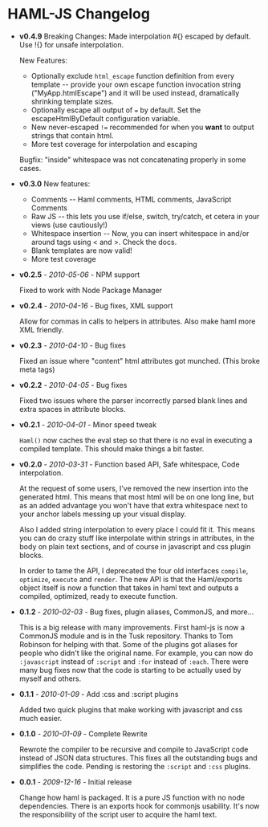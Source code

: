 # HAML-JS Changelog

- **v0.4.9**
  Breaking Changes:
    Made interpolation #{} escaped by default. Use !{} for unsafe interpolation.
    
  New Features:
    * Optionally exclude `html_escape` function definition from every template -- provide your own escape function invocation string ("MyApp.htmlEscape") and it will be used instead, dramatically shrinking template sizes.
    * Optionally escape all output of `=` by default.  Set the escapeHtmlByDefault configuration variable.
    * New never-escaped `!=` recommended for when you **want** to output strings that contain html.
    * More test coverage for interpolation and escaping
  
  Bugfix: "inside" whitespace was not concatenating properly in some cases.
  
- **v0.3.0**
  New features: 
    * Comments -- Haml comments, HTML comments, JavaScript Comments 
    * Raw JS -- this lets you use if/else, switch, try/catch, et cetera 
  in your views (use cautiously!) 
    * Whitespace insertion -- Now, you can insert whitespace in and/or 
  around tags using < and >.  Check the docs. 
    * Blank templates are now valid! 
    * More test coverage

- **v0.2.5** - *2010-05-06* - NPM support

  Fixed to work with Node Package Manager

- **v0.2.4** - *2010-04-16* - Bug fixes, XML support

  Allow for commas in calls to helpers in attributes.  Also make haml more XML friendly.

- **v0.2.3** - *2010-04-10* - Bug fixes

  Fixed an issue where "content" html attributes got munched. (This broke meta tags)

- **v0.2.2** - *2010-04-05* - Bug fixes

  Fixed two issues where the parser incorrectly parsed blank lines and extra spaces in attribute blocks.

- **v0.2.1** - *2010-04-01* - Minor speed tweak

  `Haml()` now caches the eval step so that there is no eval in executing a compiled template.  This should make things a bit faster.

- **v0.2.0** - *2010-03-31* - Function based API, Safe whitespace, Code interpolation.

  At the request of some users, I've removed the new insertion into the generated html.  This means that most html will be on one long line, but as an added advantage you won't have that extra whitespace next to your anchor labels messing up your visual display.
  
  Also I added string interpolation to every place I could fit it.  This means you can do crazy stuff like interpolate within strings in attributes, in the body on plain text sections, and of course in javascript and css plugin blocks.
  
  In order to tame the API, I deprecated the four old interfaces `compile`, `optimize`, `execute` and `render`.  The new API is that the Haml/exports object itself is now a function that takes in haml text and outputs a compiled, optimized, ready to execute function.

- **0.1.2** - *2010-02-03* - Bug fixes, plugin aliases, CommonJS, and more...

  This is a big release with many improvements.  First haml-js is now a CommonJS module and is in the Tusk repository.  Thanks to Tom Robinson for helping with that.  Some of the plugins got aliases for people who didn't like the original name.  For example, you can now do `:javascript` instead of `:script` and `:for` instead of `:each`.  There were many bug fixes now that the code is starting to be actually used by myself and others.

- **0.1.1** - *2010-01-09* - Add :css and :script plugins

  Added two quick plugins that make working with javascript and css much easier.

 - **0.1.0** - *2010-01-09* - Complete Rewrite

   Rewrote the compiler to be recursive and compile to JavaScript code instead of JSON data structures.  This fixes all the outstanding bugs and simplifies the code.  Pending is restoring the `:script` and `:css` plugins.

 - **0.0.1** - *2009-12-16* - Initial release

   Change how haml is packaged. It is a pure JS function with no node dependencies. There is an exports hook for commonjs usability. It's now the responsibility of the script user to acquire the haml text.



